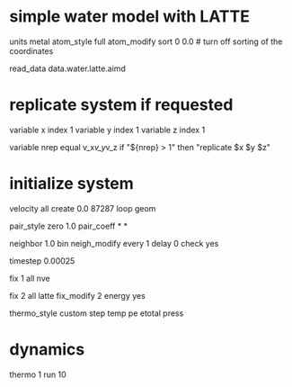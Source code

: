 # simple water model with LATTE

units           metal
atom_style      full
atom_modify     sort 0 0.0    # turn off sorting of the coordinates

read_data       data.water.latte.aimd

# replicate system if requested

variable        x index 1
variable        y index 1
variable        z index 1

variable        nrep equal v_x*v_y*v_z
if              "${nrep} > 1" then "replicate $x $y $z"

# initialize system

velocity        all create 0.0 87287 loop geom

pair_style      zero 1.0
pair_coeff      * *

neighbor        1.0 bin
neigh_modify    every 1 delay 0 check yes

timestep        0.00025

fix             1 all nve

fix             2 all latte
fix_modify      2 energy yes

thermo_style    custom step temp pe etotal press

# dynamics

thermo          1
run             10
